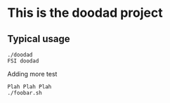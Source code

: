 # This is the doodad project

## Typical usage
```
./doodad
FSI doodad
```

Adding more test
```
Plah Plah Plah
./foobar.sh
```
